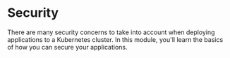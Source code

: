 # Security

There are many security concerns to take into account when deploying applications to a Kubernetes cluster. 
In this module, you'll learn the basics of how you can secure your applications.